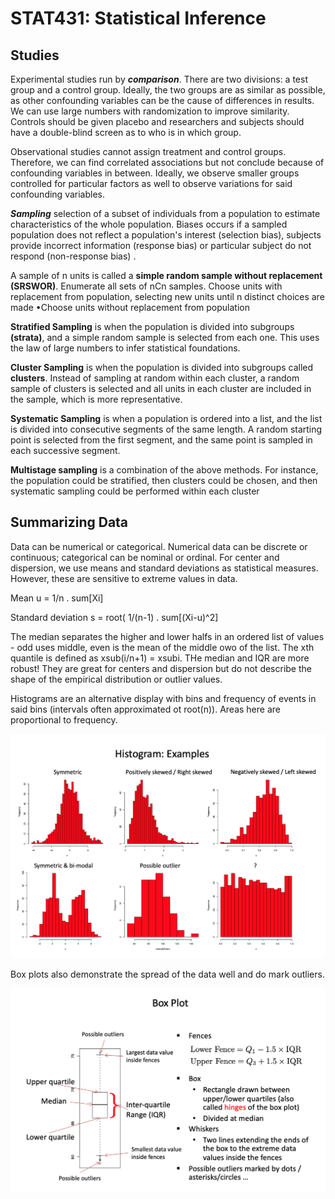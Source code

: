 # STAT431: Statistical Inference

## Studies 

Experimental studies run by ***comparison***. There are two divisions: a test group and a control group. Ideally, the two groups are as similar as possible, as other confounding variables can be the cause of differences in results.
We can use large numbers with randomization to improve similarity. Controls should be given placebo and researchers and subjects should have a double-blind screen as to who is in which group.

Observational studies cannot assign treatment and control groups. Therefore, we can find correlated associations but not conclude because of confounding variables in between.
Ideally, we observe smaller groups controlled for particular factors as well to observe variations for said confounding variables. 

***Sampling*** selection of a subset of individuals from a population to estimate characteristics of the whole population.
Biases occurs if a sampled population does not reflect a population's interest (selection bias), subjects provide incorrect information (response bias) or particular subject do not respond (non-response bias) . 

A sample of n units is called a **simple random sample without replacement (SRSWOR)**. Enumerate all sets of nCn samples. Choose units with replacement from population, selecting new units until n distinct choices are made •Choose units without replacement from population

**Stratified Sampling** is when the population is divided into subgroups **(strata)**, and a simple random sample is selected from each one. This uses the law of large numbers to infer statistical foundations.

**Cluster Sampling** is when the population is divided into subgroups called **clusters**. Instead of sampling at random within each cluster, a random sample of clusters is selected and all units in each cluster are included in the sample, which is more representative. 

**Systematic Sampling** is when a population is ordered into a list, and the list is divided into consecutive segments of the same length. A random starting point is selected from the first segment, and the same point is sampled in each successive segment.

**Multistage sampling** is a combination of the above methods. For instance, the population could be stratified, then clusters could be chosen, and then systematic sampling could be performed within each cluster

## Summarizing Data

Data can be numerical or categorical. Numerical data can be discrete or continuous; categorical can be nominal or ordinal. For center and dispersion, we use means and standard deviations as statistical measures. However, these are sensitive to extreme values in data. 

Mean u = 1/n . sum[Xi]

Standard deviation s = root( 1/(n-1) . sum[(Xi-u)^2]

The median separates the higher and lower halfs in an ordered list of values - odd uses middle, even is the mean of the middle owo of the list. The xth quantile is defined as xsub(i/n+1) = xsubi. THe median and IQR are more robust! They are great for centers and dispersion but do not describe the shape of the empirical distribution or outlier values. 

Histograms are an alternative display with bins and frequency of events in said bins (intervals often approximated ot root(n)). Areas here are proportional to frequency.  

![](histogram.png)

Box plots also demonstrate the spread of the data well and do mark outliers.

![](boxplot.png)
